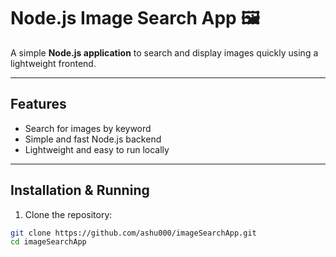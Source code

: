 # Node.js Image Search App 🖼️

A simple **Node.js application** to search and display images quickly using a lightweight frontend.  

---

## Features

- Search for images by keyword
- Simple and fast Node.js backend
- Lightweight and easy to run locally

---

## Installation & Running

1. Clone the repository:

```bash
git clone https://github.com/ashu000/imageSearchApp.git
cd imageSearchApp

